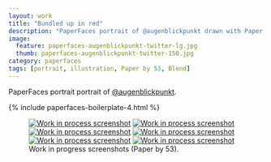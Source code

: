```yaml
---
layout: work
title: "Bundled up in red"
description: "PaperFaces portrait of @augenblickpunkt drawn with Paper by 53 on an iPad."
image: 
  feature: paperfaces-augenblickpunkt-twitter-lg.jpg
  thumb: paperfaces-augenblickpunkt-twitter-150.jpg
category: paperfaces
tags: [portrait, illustration, Paper by 53, Blend]
---
```


PaperFaces portrait portrait of [@augenblickpunkt](http://twitter.com/augenblickpunkt).

{% include paperfaces-boilerplate-4.html %}

<figure class="half">
	<a href="{{ site.url }}/images/paperfaces-augenblickpunkt-process-1-lg.jpg"><img src="{{ site.url }}/images/paperfaces-augenblickpunkt-process-1-600.jpg" alt="Work in process screenshot"></a>
	<a href="{{ site.url }}/images/paperfaces-augenblickpunkt-process-2-lg.jpg"><img src="{{ site.url }}/images/paperfaces-augenblickpunkt-process-2-600.jpg" alt="Work in process screenshot"></a>
	<a href="{{ site.url }}/images/paperfaces-augenblickpunkt-process-3-lg.jpg"><img src="{{ site.url }}/images/paperfaces-augenblickpunkt-process-3-600.jpg" alt="Work in process screenshot"></a>
	<a href="{{ site.url }}/images/paperfaces-augenblickpunkt-process-4-lg.jpg"><img src="{{ site.url }}/images/paperfaces-augenblickpunkt-process-4-600.jpg" alt="Work in process screenshot"></a>
	<a href="{{ site.url }}/images/paperfaces-augenblickpunkt-process-5-lg.jpg"><img src="{{ site.url }}/images/paperfaces-augenblickpunkt-process-5-600.jpg" alt="Work in process screenshot"></a>
	<a href="{{ site.url }}/images/paperfaces-augenblickpunkt-process-6-lg.jpg"><img src="{{ site.url }}/images/paperfaces-augenblickpunkt-process-6-600.jpg" alt="Work in process screenshot"></a>
	<figcaption>Work in progress screenshots (Paper by 53).</figcaption>
</figure>